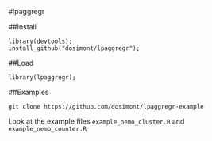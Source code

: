 #lpaggregr

##Install

    library(devtools);
    install_github("dosimont/lpaggregr");

##Load

    library(lpaggregr);

##Examples

    git clone https://github.com/dosimont/lpaggregr-example

Look at the example files `example_nemo_cluster.R` and `example_nemo_counter.R`




